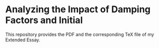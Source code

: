 # Analyzing the Impact of Damping Factors and Initial
This repository provides the PDF and the corresponding TeX file of my Extended Essay.
